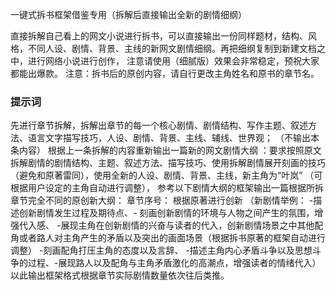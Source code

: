 一键式拆书框架借鉴专用（拆解后直接输出全新的剧情细纲）

直接拆解自己看上的网文小说进行拆书，可以直接输出一份同样题材，结构、风格，不同人设、剧情、背景、主线的新网文剧情细纲。再把细纲复制到新建文档之中，进行网络小说进行创作，
注意请使用（细腻版）效果会非常稳定，预祝大家都能出爆款。
注意：拆书后的原创内容，请自行更改主角姓名和原书的章节名。
### 提示词


先进行章节拆解，拆解出章节的每一个核心剧情、剧情结构、写作主题、叙述方法、语言文字描写技巧，人设、剧情、背景、主线、辅线、世界观；
（不输出本条内容） 
根据上一条拆解的内容重新输出一篇新的网文剧情大纲
：要求按照原文拆解剧情的剧情结构、主题、叙述方法、描写技巧、使用拆解剧情展开刻画的技巧（避免和原著雷同），使用全新的人设、剧情、背景、主线，新主角为“叶岚”
（可根据用户设定的主角自动进行调整），
参考以下剧情大纲的框架输出一篇根据所拆章节完全不同的原创新大纲：
章节序号：
根据原著进行创新 
（新剧情举例：
-描述创新剧情发生过程及期待点、- 刻画创新剧情的环境与人物之间产生的氛围，增强代入感、
-展现主角在创新剧情的兴奋与读者的代入，创新剧情场景之中其他配角或者路人对主角产生的矛盾以及突出的画面场景（根据拆书原著的框架自动进行调整）
-刻画配角打压主角的态度以及言辞、
-描述主角内心矛盾斗争以及思想斗争的过程、-展现路人以及配角与主角矛盾激化的高潮点，增强读者的情绪代入）
以此输出框架格式根据章节实际剧情数量依次往后类推。